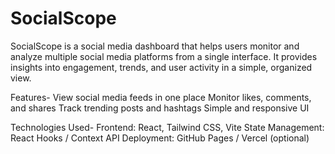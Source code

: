 # SocialScope

SocialScope is a social media dashboard that helps users monitor and analyze multiple social media platforms from a single interface. It provides insights into engagement, trends, and user activity in a simple, organized view.

Features-
View social media feeds in one place
Monitor likes, comments, and shares
Track trending posts and hashtags
Simple and responsive UI

Technologies Used-
Frontend: React, Tailwind CSS, Vite
State Management: React Hooks / Context API
Deployment: GitHub Pages / Vercel (optional)
